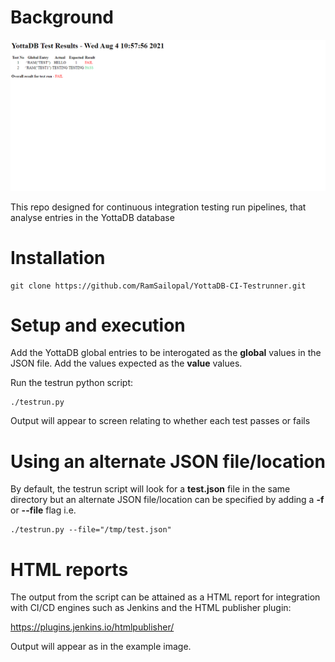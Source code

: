 # Background

![Alt text](YottaDB-Test-Results.PNG?raw=true "YottaDB Test Results")

This repo designed for continuous integration testing run pipelines, that analyse entries in the YottaDB database

# Installation

    git clone https://github.com/RamSailopal/YottaDB-CI-Testrunner.git

# Setup and execution

Add the YottaDB global entries to be interogated as the **global** values in the JSON file. Add the values expected as the **value** values.

Run the testrun python script:

    ./testrun.py

Output will appear to screen relating to whether each test passes or fails

# Using an alternate JSON file/location

By default, the testrun script will look for a **test.json** file in the same directory but an alternate JSON file/location can be specified by adding a **-f** or **--file** flag i.e.

    ./testrun.py --file="/tmp/test.json"

# HTML reports

The output from the script can be attained as a HTML report for integration with CI/CD engines such as Jenkins and the HTML publisher plugin:

https://plugins.jenkins.io/htmlpublisher/

Output will appear as in the example image.
